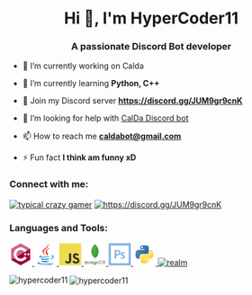 <h1 align="center">Hi 👋, I'm HyperCoder11</h1>
<h3 align="center">A passionate Discord Bot developer</h3>

- 🔭 I’m currently working on Calda

- 🌱 I’m currently learning **Python, C++**

- 🍟 Join my Discord server **https://discord.gg/JUM9gr9cnK**

- 🤝 I’m looking for help with [CalDa Discord bot](https://github.com/HyperCoder11/Tones)

- 📫 How to reach me **caldabot@gmail.com**

- ⚡ Fun fact **I think am funny xD**

<h3 align="left">Connect with me:</h3>
<p align="left">
<a href="https://www.youtube.com/c/typical crazy gamer" target="blank"><img align="center" src="https://cdn.jsdelivr.net/npm/simple-icons@3.0.1/icons/youtube.svg" alt="typical crazy gamer" height="30" width="40" /></a>
<a href="https://discord.gg/https://discord.gg/JUM9gr9cnK" target="blank"><img align="center" src="https://cdn.jsdelivr.net/npm/simple-icons@3.0.1/icons/discord.svg" alt="https://discord.gg/JUM9gr9cnK" height="30" width="40" /></a>
</p>

<h3 align="left">Languages and Tools:</h3>
<p align="left"> <a href="https://www.w3schools.com/cpp/" target="_blank"> <img src="https://raw.githubusercontent.com/devicons/devicon/master/icons/cplusplus/cplusplus-original.svg" alt="cplusplus" width="40" height="40"/> </a> <a href="https://www.java.com" target="_blank"> <img src="https://raw.githubusercontent.com/devicons/devicon/master/icons/java/java-original.svg" alt="java" width="40" height="40"/> </a> <a href="https://developer.mozilla.org/en-US/docs/Web/JavaScript" target="_blank"> <img src="https://raw.githubusercontent.com/devicons/devicon/master/icons/javascript/javascript-original.svg" alt="javascript" width="40" height="40"/> </a> <a href="https://www.mongodb.com/" target="_blank"> <img src="https://raw.githubusercontent.com/devicons/devicon/master/icons/mongodb/mongodb-original-wordmark.svg" alt="mongodb" width="40" height="40"/> </a> <a href="https://www.photoshop.com/en" target="_blank"> <img src="https://raw.githubusercontent.com/devicons/devicon/master/icons/photoshop/photoshop-line.svg" alt="photoshop" width="40" height="40"/> </a> <a href="https://www.python.org" target="_blank"> <img src="https://raw.githubusercontent.com/devicons/devicon/master/icons/python/python-original.svg" alt="python" width="40" height="40"/> </a> <a href="https://realm.io/" target="_blank"> <img src="https://raw.githubusercontent.com/bestofjs/bestofjs-webui/8665e8c267a0215f3159df28b33c365198101df5/public/logos/realm.svg" alt="realm" width="40" height="40"/> </a> </p>

<p><img align="left" src="https://github-readme-stats.vercel.app/api/top-langs?username=hypercoder11&show_icons=true&locale=en&layout=compact" alt="hypercoder11" /></p>

<p>&nbsp;<img align="center" src="https://github-readme-stats.vercel.app/api?username=hypercoder11&show_icons=true&locale=en" alt="hypercoder11" /></p>
